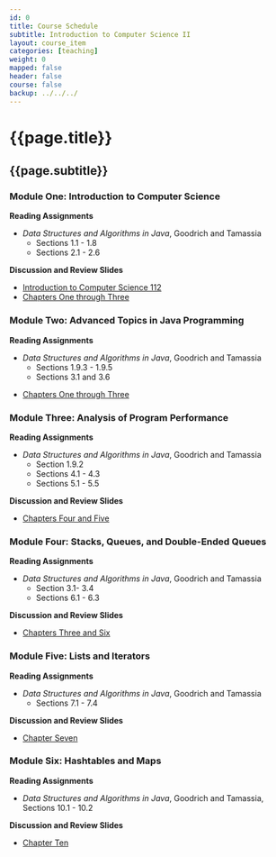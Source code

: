 ```yaml
---
id: 0
title: Course Schedule
subtitle: Introduction to Computer Science II
layout: course_item
categories: [teaching]
weight: 0
mapped: false
header: false
course: false
backup: ../../../
---
```


# {{page.title}}

## {{page.subtitle}}

### Module One: Introduction to Computer Science

**Reading Assignments**

- <em>Data Structures and Algorithms in Java</em>, Goodrich and Tamassia
    - Sections 1.1 - 1.8
    - Sections 2.1 - 2.6

**Discussion and Review Slides**

<ul>

  <li> <a target="_blank" href ="{{site.baseurl}}teaching/cs112S2015/provide/slides/module1/cs112S2015-introduction.html">Introduction to Computer Science 112</a>
  <li> <a target="_blank" href ="{{site.baseurl}}teaching/cs112S2015/provide/slides/module1/cs112S2015-chapter1.html">Chapters One through Three </a>

</ul>

### Module Two: Advanced Topics in Java Programming

**Reading Assignments**

- <em>Data Structures and Algorithms in Java</em>, Goodrich and Tamassia
    - Sections 1.9.3 - 1.9.5
    - Sections 3.1 and 3.6

<ul>

  <li> <a target="_blank" href ="{{site.baseurl}}teaching/cs112S2015/provide/slides/module1/cs112S2015-chapter1.html">Chapters One through Three </a>

</ul>

### Module Three: Analysis of Program Performance

**Reading Assignments**

- <em>Data Structures and Algorithms in Java</em>, Goodrich and Tamassia
    - Section 1.9.2
    - Sections 4.1 - 4.3
    - Sections 5.1 - 5.5

**Discussion and Review Slides**

<ul>

  <li> <a target="_blank" href ="{{site.baseurl}}teaching/cs112S2015/provide/slides/module2/cs112S2015-chapter4.html">Chapters Four and Five</a>

</ul>

### Module Four: Stacks, Queues, and Double-Ended Queues

**Reading Assignments**

- <em>Data Structures and Algorithms in Java</em>, Goodrich and Tamassia
    - Section 3.1- 3.4
    - Sections 6.1 - 6.3

**Discussion and Review Slides**

<ul>

  <li> <a target="_blank" href ="{{site.baseurl}}teaching/cs112S2015/provide/slides/module3/cs112S2015-chapter5.html">Chapters Three and Six</a>

</ul>

### Module Five: Lists and Iterators

**Reading Assignments**

- <em>Data Structures and Algorithms in Java</em>, Goodrich and Tamassia
    - Sections 7.1 - 7.4

**Discussion and Review Slides**

<ul>

  <li> <a target="_blank" href ="{{site.baseurl}}teaching/cs112S2015/provide/slides/module4/cs112S2015-chapter6.html">Chapter Seven</a>

</ul>

### Module Six: Hashtables and Maps

**Reading Assignments**

- <em>Data Structures and Algorithms in Java</em>, Goodrich and Tamassia, Sections 10.1 - 10.2

**Discussion and Review Slides**

<ul>

  <li> <a target="_blank" href ="{{site.baseurl}}teaching/cs112S2015/provide/slides/module5/cs112S2015-chapter10.html">Chapter Ten</a>

</ul>


